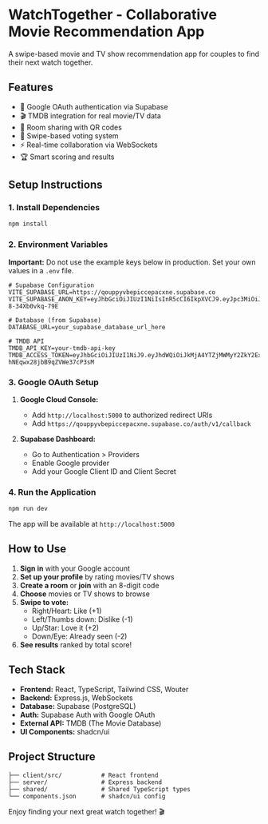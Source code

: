 # WatchTogether - Collaborative Movie Recommendation App

A swipe-based movie and TV show recommendation app for couples to find their next watch together.

## Features

- 🔐 Google OAuth authentication via Supabase
- 🎬 TMDB integration for real movie/TV data
- 👥 Room sharing with QR codes
- 📱 Swipe-based voting system
- ⚡ Real-time collaboration via WebSockets
- 🏆 Smart scoring and results

## Setup Instructions

### 1. Install Dependencies

```bash
npm install
```

### 2. Environment Variables

**Important:** Do not use the example keys below in production. Set your own values in a `.env` file.

```env
# Supabase Configuration
VITE_SUPABASE_URL=https://qouppyvbepiccepacxne.supabase.co
VITE_SUPABASE_ANON_KEY=eyJhbGciOiJIUzI1NiIsInR5cCI6IkpXVCJ9.eyJpc3MiOiJzdXBhYmFzZSIsInJlZiI6InFvdXBweXZiZXBpY2NlcGFjeG5lIiwicm9sZSI6ImFub24iLCJpYXQiOjE3NDc5NDI1NDIsImV4cCI6MjA2MzUxODU0Mn0.uYvLjL7X4cP8Q3j0W7LWvEwsJTt6-8-34Xb0vkq-79E

# Database (from Supabase)
DATABASE_URL=your_supabase_database_url_here

# TMDB API
TMDB_API_KEY=your-tmdb-api-key
TMDB_ACCESS_TOKEN=eyJhbGciOiJIUzI1NiJ9.eyJhdWQiOiJkMjA4YTZjMWMyY2ZkY2ExNWViMDg2NWRiNDRmMzJmMiIsIm5iZiI6MTc0Nzk2MzQyNi4zNzc5OTk4LCJzdWIiOiI2ODJmY2UyMmMyMGFmOTg2ZTZiNmE1ZjciLCJzY29wZXMiOlsiYXBpX3JlYWQiXSwidmVyc2lvbiI6MX0.RJrvP8EimCjRbnsK97-hNEqwx28jbB9qZVWe37cP3sM
```

### 3. Google OAuth Setup

1. **Google Cloud Console:**
   - Add `http://localhost:5000` to authorized redirect URIs
   - Add `https://qouppyvbepiccepacxne.supabase.co/auth/v1/callback`

2. **Supabase Dashboard:**
   - Go to Authentication > Providers
   - Enable Google provider
   - Add your Google Client ID and Client Secret

### 4. Run the Application

```bash
npm run dev
```

The app will be available at `http://localhost:5000`

## How to Use

1. **Sign in** with your Google account
2. **Set up your profile** by rating movies/TV shows
3. **Create a room** or **join** with an 8-digit code
4. **Choose** movies or TV shows to browse
5. **Swipe to vote:**
   - Right/Heart: Like (+1)
   - Left/Thumbs down: Dislike (-1)
   - Up/Star: Love it (+2)
   - Down/Eye: Already seen (-2)
6. **See results** ranked by total score!

## Tech Stack

- **Frontend:** React, TypeScript, Tailwind CSS, Wouter
- **Backend:** Express.js, WebSockets
- **Database:** Supabase (PostgreSQL)
- **Auth:** Supabase Auth with Google OAuth
- **External API:** TMDB (The Movie Database)
- **UI Components:** shadcn/ui

## Project Structure

```
├── client/src/           # React frontend
├── server/               # Express backend
├── shared/               # Shared TypeScript types
└── components.json       # shadcn/ui config
```

Enjoy finding your next great watch together! 🎬